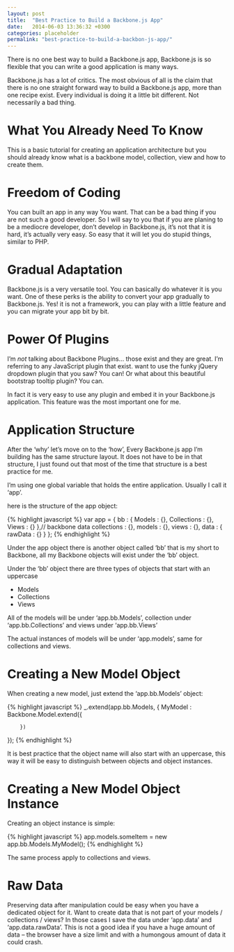 ```yaml
---
layout: post
title:  "Best Practice to Build a Backbone.js App"
date:   2014-06-03 13:36:32 +0300
categories: placeholder
permalink: "best-practice-to-build-a-backbon-js-app/"
---
```


There is no one best way to build a Backbone.js app, Backbone.js is so flexible that you can write a good application is many ways.

Backbone.js has a lot of critics. The most obvious of all is the claim that there is no one straight forward way to build a Backbone.js app, more than one recipe exist. Every individual is doing it a little bit different. Not necessarily a bad thing.

# What You Already Need To Know

This is a basic tutorial for creating an application architecture but you should already know what is a backbone model, collection, view and how to create them.

# Freedom of Coding

You can built an app in any way You want. That can be a bad thing if you are not such a good developer. So I will say to you that if you are planing to be a mediocre developer, don’t develop in Backbone.js, it’s not that it is hard, it’s actually very easy. So easy that it will let you do stupid things, similar to PHP.

# Gradual Adaptation

Backbone.js is a very versatile tool. You can basically do whatever it is you want. One of these perks is the ability to convert your app gradually to Backbone.js. Yes! it is not a framework, you can play with a little feature and you can migrate your app bit by bit.

# Power Of Plugins

I’m *not* talking about Backbone Plugins… those exist and they are great. I’m referring to any JavaScript plugin that exist. want to use the funky jQuery dropdown plugin that you saw? You can! Or what about this beautiful bootstrap tooltip plugin? You can.

In fact it is very easy to use any plugin and embed it in your Backbone.js application. This feature was the most important one for me.

# Application Structure

After the ‘why’ let’s move on to the ‘how’, Every Backbone.js app I’m building has the same structure layout. It does not have to be in that structure, I just found out that most of the time that structure is a best practice for me.

I’m using one global variable that holds the entire application. Usually I call it ‘app’.

here is the structure of the app object:

{% highlight javascript %}
var app = {
        bb : {
            Models : {},
            Collections : {},
            Views : {}
        },// backbone data
        collections : {},
        models : {},
        views : {},
        data : {
            rawData : {}
        }
    };
{% endhighlight %}

Under the app object there is another object called ‘bb’ that is my short to Backbone, all my Backbone objects will exist under the ‘bb’ object.

Under the ‘bb’ object there are three types of objects that start with an uppercase

* Models
* Collections
* Views

All of the models will be under ‘app.bb.Models’, collection under ‘app.bb.Collections’  and views under ‘app.bb.Views’

The actual instances of models will be under ‘app.models’, same for collections and views.

# Creating a New Model Object

When creating a new model, just extend the ‘app.bb.Models’ object:

{% highlight javascript %}
_.extend(app.bb.Models, {
        MyModel : Backbone.Model.extend({

        })
});
{% endhighlight %}

It is best practice that the object name will also start with an uppercase, this way it will be easy to distinguish between objects and object instances.

# Creating a New Model Object Instance

Creating an object instance is simple:

{% highlight javascript %}
app.models.someItem = new app.bb.Models.MyModel();
{% endhighlight %}

The same process apply to collections and views.

# Raw Data

Preserving data after manipulation could be easy when you have a dedicated object for it. Want to create data that is not part of your models / collections / views? In those cases I save the data under ‘app.data’ and ‘app.data.rawData’. This is not a good idea if you have a huge amount of data – the browser have a size limit and with a humongous amount of data it could crash.